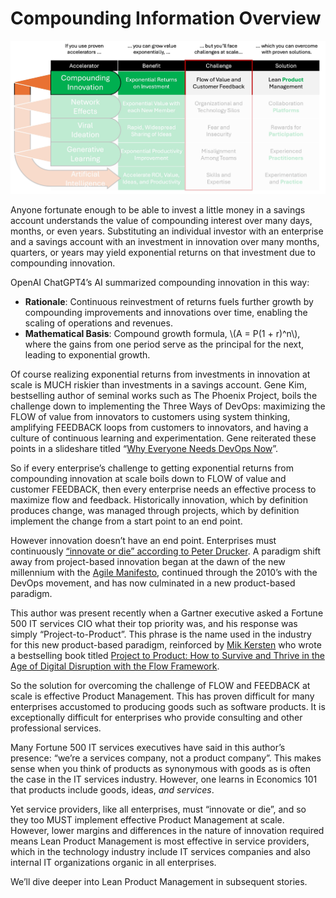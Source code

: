 # Compounding Information Overview

![Implementing the Compounding Innovation exponential accelerator at scale](../img/Compounding-Innovation.jpg)

Anyone fortunate enough to be able to invest a little money in a savings account understands the value of compounding interest over many days, months, or even years. Substituting an individual investor with an enterprise and a savings account with an investment in innovation over many months, quarters, or years may yield exponential returns on that investment due to compounding innovation.

OpenAI ChatGPT4’s AI summarized compounding innovation in this way:
- **Rationale**: Continuous reinvestment of returns fuels further growth by compounding improvements and innovations over time, enabling the scaling of operations and revenues.
- **Mathematical Basis**: Compound growth formula, \\(A = P(1 + r)^n\\), where the gains from one period serve as the principal for the next, leading to exponential growth.

Of course realizing exponential returns from investments in innovation at scale is MUCH riskier than investments in a savings account. Gene Kim, bestselling author of seminal works such as The Phoenix Project, boils the challenge down to implementing the Three Ways of DevOps: maximizing the FLOW of value from innovators to customers using system thinking, amplifying FEEDBACK loops from customers to innovators, and having a culture of continuous learning and experimentation. Gene reiterated these points in a slideshare titled “[Why Everyone Needs DevOps Now](https://www.slideshare.net/Dynatrace/why-everyone-needs-devops-now-gene-kim)”.

So if every enterprise’s challenge to getting exponential returns from compounding innovation at scale boils down to FLOW of value and customer FEEDBACK, then every enterprise needs an effective process to maximize flow and feedback. Historically innovation, which by definition produces change, was managed through projects, which by definition implement the change from a start point to an end point.

However innovation doesn’t have an end point. Enterprises must continuously [“innovate or die” according to Peter Drucker](https://drucker.institute/thedx/innovate-or-die/). A paradigm shift away from project-based innovation began at the dawn of the new millennium with the [Agile Manifesto](https://agilemanifesto.org/), continued through the 2010’s with the DevOps movement, and has now culminated in a new product-based paradigm.

This author was present recently when a Gartner executive asked a Fortune 500 IT services CIO what their top priority was, and his response was simply “Project-to-Product”. This phrase is the name used in the industry for this new product-based paradigm, reinforced by [Mik Kersten](https://medium.com/u/d532808bfc30) who wrote a bestselling book titled [Project to Product: How to Survive and Thrive in the Age of Digital Disruption with the Flow Framework](https://flowframework.org/ffc-project-to-product-book/).

So the solution for overcoming the challenge of FLOW and FEEDBACK at scale is effective Product Management. This has proven difficult for many enterprises accustomed to producing goods such as software products. It is exceptionally difficult for enterprises who provide consulting and other professional services.

Many Fortune 500 IT services executives have said in this author’s presence: “we’re a services company, not a product company”. This makes sense when you think of products as synonymous with goods as is often the case in the IT services industry. However, one learns in Economics 101 that products include goods, ideas, *and services*.

Yet service providers, like all enterprises, must “innovate or die”, and so they too MUST implement effective Product Management at scale. However, lower margins and differences in the nature of innovation required means Lean Product Management is most effective in service providers, which in the technology industry include IT services companies and also internal IT organizations organic in all enterprises.

We’ll dive deeper into Lean Product Management in subsequent stories.
